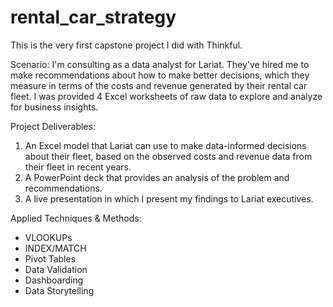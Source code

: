 # rental_car_strategy
This is the very first capstone project I did with Thinkful.

Scenario: I'm consulting as a data analyst for Lariat. They've hired me to make recommendations about how to make better decisions, which they measure in terms of the costs and revenue generated by their rental car fleet. I was provided 4 Excel worksheets of raw data to explore and analyze for business insights.

Project Deliverables: 
1. An Excel model that Lariat can use to make data-informed decisions about their fleet, based on the observed costs and revenue data from their fleet in recent years.
2. A PowerPoint deck that provides an analysis of the problem and recommendations.
3. A live presentation in which I present my findings to Lariat executives.

Applied Techniques & Methods:
- VLOOKUPs
- INDEX/MATCH
- Pivot Tables
- Data Validation
- Dashboarding
- Data Storytelling
